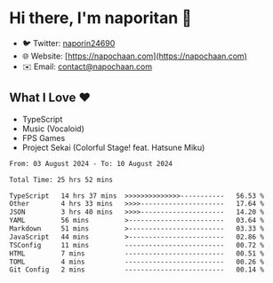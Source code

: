 # Hi there, I'm naporitan 👋

- 🐦 Twitter: [naporin24690](https://twitter.com/naporin24690)
- 🌐 Website: [https://napochaan.com](https://napochaan.com)
- ✉️ Email: [contact@napochaan.com](mailto:contact@napochaan.com)

## What I Love ❤️
- TypeScript
- Music (Vocaloid)
- FPS Games
- Project Sekai (Colorful Stage! feat. Hatsune Miku)

<!--START_SECTION:waka-->

```txt
From: 03 August 2024 - To: 10 August 2024

Total Time: 25 hrs 52 mins

TypeScript   14 hrs 37 mins  >>>>>>>>>>>>>>-----------   56.53 %
Other        4 hrs 33 mins   >>>>---------------------   17.64 %
JSON         3 hrs 40 mins   >>>>---------------------   14.20 %
YAML         56 mins         >------------------------   03.64 %
Markdown     51 mins         >------------------------   03.33 %
JavaScript   44 mins         >------------------------   02.86 %
TSConfig     11 mins         -------------------------   00.72 %
HTML         7 mins          -------------------------   00.51 %
TOML         4 mins          -------------------------   00.26 %
Git Config   2 mins          -------------------------   00.14 %
```

<!--END_SECTION:waka-->

